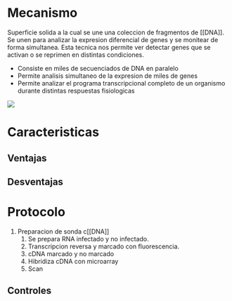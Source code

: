 # Mecanismo

Superficie solida a la cual se une una coleccion de fragmentos de [[DNA]]. Se unen para analizar la expresion diferencial de genes y se monitear de forma simultanea. Esta tecnica nos permite ver detectar genes que se activan o se reprimen en distintas condiciones.

- Consiste en miles de secuenciados de DNA en paralelo
- Permite analisis simultaneo de la expresion de miles de genes
- Permite analizar el programa transcripcional completo de un organismo durante distintas respuestas fisiologicas

![](https://i.imgur.com/WTZYPyy.png)

# Caracteristicas

## Ventajas

## Desventajas

# Protocolo

1. Preparacion de sonda c[[DNA]]
	1. Se prepara RNA infectado y no infectado.
	2. Transcripcion reversa y marcado con fluorescencia.
	3. cDNA marcado y no marcado
	4. Hibridiza cDNA con microarray
	5. Scan

## Controles

